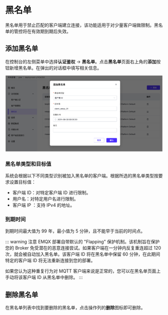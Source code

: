 # 黑名单

黑名单用于禁止匹配的客户端建立连接，该功能适用于对少量客户端做限制。黑名单的管控将在有效期到期后失效。

## 添加黑名单

在控制台的左侧菜单中选择**认证鉴权** -> **黑名单**。点击**黑名单**页面右上角的**添加**按钮新增黑名单。在弹出的对话框中填写相关信息。

![blacklist](./_assets/blacklist_new.png)

### 黑名单类型和目标值

系统会根据以下不同类型识别被加入黑名单的客户端。根据所选的黑名单类型按要求设置目标值：

- 客户端 ID：对特定客户端 ID 进行限制。
- 用户名：对特定用户名进行限制。
- 客户端 IP ：支持 IPv4 的地址。

### 到期时间

到期时间最大值为 99 年，最小值为 5 分钟，且不能早于当前的时间点。

::: warning 注意
EMQX 部署自带默认的 "Flapping" 保护机制。该机制旨在保护您的 Broker 免受潜在的恶意连接尝试。如果客户端在一分钟内反复重连超过 120 次，就会被自动加入黑名单。该客户端 ID 将在黑名单中保留 60 分钟，在此期间特定的客户端 ID 将无法重新连接到您的部署。

如果您认为这种重复行为对 MQTT 客户端来说是正常的，您可以在黑名单页面上手动将该客户端 ID 从黑名单中删除。
:::

## 删除黑名单

在黑名单列表中找到要删除的黑名单，点击操作列的**删除**图标即可删除。
